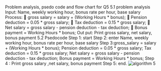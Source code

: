 Problem analysis, psedo code and flow chart for Q5
5.1 problem analysis
Input: Name, weekly working hour, bonus rate per hour, base salary 
Process:
	gross salary = salary + (Working Hours * bonus);
	Pension deduction = 0.05 * gross salary;
	Tax deduction = 0.15 * gross salary;
	Net salary = gross salary - pension deduction - tax deduction;
	Bonus payment = Working Hours * bonus;
Out put: Print gross salary, net salary, bonus payment
5.2 Psedocode 
Step 1: start
Step 2: enter Name, weekly working hour, bonus rate per hour, base salary
Step 3:gross_salary = salary + (Working Hours * bonus);
 Pension deduction = 0.05 * gross salary;
 Tax deduction = 0.15 * gross salary;
 Net salary = gross salary - pension deduction - tax deduction;
 Bonus payment = Working Hours * bonus;
Step 4 : Print gross salary ,net salary, bonus payment
Step 5: end.
![algorithm 5](https://github.com/SWEG-2015EC-Batch/Lovelace-Coders/assets/148606349/229f55fa-78e0-492b-81d3-2462ac5eece0)





